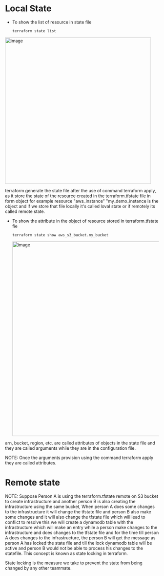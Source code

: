 # Local State

- To show the list of resource in state file

      terraform state list

<img width="478" alt="image" src="https://github.com/ManishNegi963/terraform_state/assets/124788172/3cb4ebb9-a330-43d4-b781-99da6fe84b80">

terraform generate the state file after the use of command terraform apply, as it store the state of the resource created in the terraform.tfstate file in form object 
for example resource "aws_instance" "my_demo_instance is the object  and if we store that file locally it's called loval state or if remotely its called remote state.

- To show the attribute in the object of resource stored in terraform.tfstate fie

      terraform state show aws_s3_bucket.my_bucket

  <img width="636" alt="image" src="https://github.com/ManishNegi963/terraform_state/assets/124788172/473efa79-f1ab-46ed-8a68-c03b4a7dd1a7">

arn, bucket, region, etc. are called attributes of objects in the state file and they are called arguments while they are in the configuration file. 

NOTE: Once the arguments provision using the command terraform apply they are called attributes.

# Remote state

NOTE:
Suppose Person A is using the terraform.tfstate remote on S3 bucket to  create infrastructure and another person B is also creating the infrastructure using the same bucket,
When person A does some changes to the infrastructure it will change the tfstate file and person B also make some changes and it will also change the tfstate file which will lead to conflict 
to resolve this we will create a dynamodb table with the infrastructure which will make an entry while a person make changes to the infrastructure and does changes to the tfstate file and
for the time till person A does changes to the infrastructure, the person B will get the message as person A has locked the state file  and till the lock dynamodb table will be active and person B would not be able to process his changes to the statefile. This concept is known as state locking in terraform. 

State locking is the measure we take to prevent the state from being changed by any other teammate.


